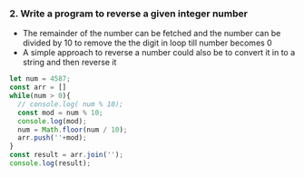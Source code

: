 ### 2. Write a program to reverse a given integer number
- The remainder of the number can be fetched and the number can be divided by 10 to remove the the digit in loop till number becomes 0
- A simple approach to reverse a number could also be to convert it in to a string and then reverse it
```js
let num = 4587;
const arr = []
while(num > 0){
  // console.log( num % 10);
  const mod = num % 10;
  console.log(mod);
  num = Math.floor(num / 10);
  arr.push(''+mod);
}
const result = arr.join('');
console.log(result);
```
